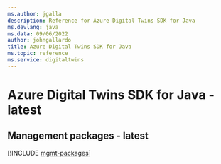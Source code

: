 ```yaml
---
ms.author: jgalla
description: Reference for Azure Digital Twins SDK for Java
ms.devlang: java
ms.data: 09/06/2022
author: johngallardo
title: Azure Digital Twins SDK for Java
ms.topic: reference
ms.service: digitaltwins
---
```

# Azure Digital Twins SDK for Java - latest

## Management packages - latest
[!INCLUDE [mgmt-packages](digital-twins-mgmt-index.md)]